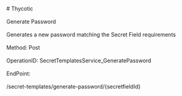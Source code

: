 <br>#     Thycotic</br>
<br>Generate Password</br>
<br>Generates a new password matching the Secret Field requirements</br>
<br>Method: Post</br>
<br>OperationID: SecretTemplatesService_GeneratePassword</br>
<br>EndPoint:</br>
<br>/secret-templates/generate-password/{secretfieldId}</br>
